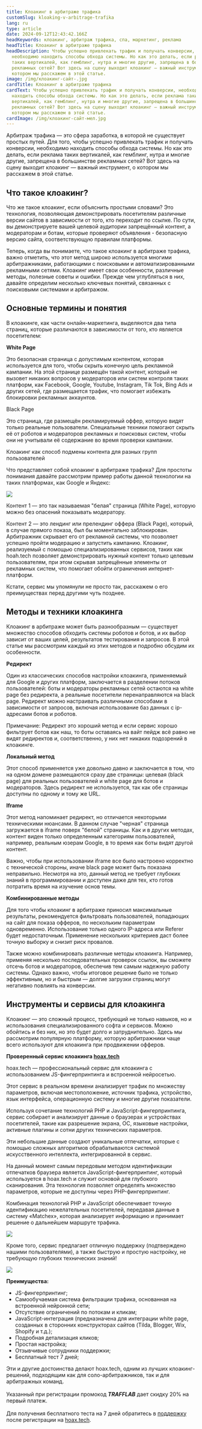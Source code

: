 ```yaml
---
title: Клоакинг в арбитраже трафика
customSlug: kloaking-v-arbitrage-trafika
lang: ru
type: article
date: 2024-09-12T12:43:42.166Z
headKeywords: клоакинг, арбитраж трафика, спа, маркетинг, реклама
headTitle: Клоакинг в арбитраже трафика
headDescription: Чтобы успешно привлекать трафик и получать конверсии,
  необходимо находить способы обхода системы. Но как это делать, если реклама
  таких вертикалей, как гемблинг, нутра и многие другие, запрещена в большинстве
  рекламных сетей? Вот здесь на сцену выходит клоакинг — важный инструмент, о
  котором мы расскажем в этой статье.
image: /img/клоакинг-сайт-.jpg
cardTitle: Клоакинг в арбитраже трафика
cardText: Чтобы успешно привлекать трафик и получать конверсии, необходимо
  находить способы обхода системы. Но как это делать, если реклама таких
  вертикалей, как гемблинг, нутра и многие другие, запрещена в большинстве
  рекламных сетей? Вот здесь на сцену выходит клоакинг — важный инструмент, о
  котором мы расскажем в этой статье.
cardImage: /img/клоакинг-сайт-мел.jpg
---
```

Арбитраж трафика — это сфера заработка, в которой не существует простых путей. Для того, чтобы успешно привлекать трафик и получать конверсии, необходимо находить способы обхода системы. Но как это делать, если реклама таких вертикалей, как гемблинг, нутра и многие другие, запрещена в большинстве рекламных сетей? Вот здесь на сцену выходит клоакинг — важный инструмент, о котором мы расскажем в этой статье.

## Что такое клоакинг?

Что же такое клоакинг, если объяснить простыми словами? Это технология, позволяющая демонстрировать посетителям различные версии сайтов в зависимости от того, кто переходит по ссылке. По сути, вы демонстрируете вашей целевой аудитории запрещённый контент, а модераторам и ботам, которые проверяют объявления - безопасную версию сайта, соответствующую правилам платформы.

Теперь, когда вы понимаете, что такое клоакинг в арбитраже трафика, важно отметить, что этот метод широко используется многими арбитражниками, работающими с поисковыми и автоматизированными рекламными сетями. Клоакинг имеет свои особенности, различные методы, полезные советы и ошибки. Прежде чем углубляться в них, давайте определим несколько ключевых понятий, связанных с поисковыми системами и арбитражом.

## Основные термины и понятия

В клоакинге, как части онлайн-маркетинга, выделяются два типа страниц, которые различаются в зависимости от того, кто является посетителем:

**White Page**

Это безопасная страница с допустимым контентом, которая используется для того, чтобы скрыть конечную цель рекламной кампании. На этой странице размещён такой контент, который не вызовет никаких вопросов у модераторов или систем контроля таких платформ, как Facebook, Google, Youtube, Instagram, Tik Tok, Bing Ads и других сетей, где размещается трафик, что помогает избежать блокировки рекламных аккаунтов.

Black Page

Это страница, где размещён рекламируемый оффер, которую видят только реальные пользователи. Специальные техники помогают скрыть её от роботов и модераторов рекламных и поисковых систем, чтобы они не учитывали её содержание во время проверки кампании.

Клоакинг как способ подмены контента для разных групп пользователей

Что представляет собой клоакинг в арбитраже трафика? Для простоты понимания давайте рассмотрим пример работы данной технологии на таких платформах, как Google и Яндекс:

![](/img/111111.jpg)

Контент 1 — это так называемая "белая" страница (White Page), которую можно без опасений показывать модератору. 

Контент 2 — это лендинг или прелендинг оффера (Black Page), который, в случае прямого показа, был бы моментально заблокирован. Арбитражник скрывает его от рекламной системы, что позволяет успешно пройти модерацию и запустить кампанию. Клоакинг, реализуемый с помощью специализированных сервисов, таких как hoah.tech позволяет демонстрировать нужный контент только целевым пользователям, при этом скрывая запрещённые элементы от рекламных систем, что помогает обойти ограничения интернет-платформ.

Кстати, сервис мы упомянули не просто так, расскажем о его преимуществах перед другими чуть позднее.

## Методы и техники клоакинга

Клоакинг в арбитраже может быть разнообразным — существует множество способов обходить системы роботов и ботов, и их выбор зависит от ваших целей, результатов тестирования и запросов. В этой статье мы рассмотрим каждый из этих методов и подробно обсудим их особенности.

**Редирект**

Один из классических способов настройки клоакинга, применяемый для Google и других платформ, заключается в разделении потоков пользователей: боты и модераторы рекламных сетей остаются на white page без редиректа, а реальные посетители перенаправляются на black page. Редирект можно настраивать различными способами в зависимости от запросов, включая использование баз данных с ip-адресами ботов и роботов. 

Примечание: Редирект это хороший метод и если сервис хорошо фильтрует ботов как наш, то боты оставаясь на вайт пейдж всё равно не видят редиректов и, соответственно, у них нет никаких подозрений в клоакинге.

**Локальный метод**

Этот способ применяется уже довольно давно и заключается в том, что на одном домене размещаются сразу две страницы: целевая (black page) для реальных пользователей и white page для ботов и модераторов. Здесь редирект не используется, так как обе страницы доступны по одному и тому же URL.

**Iframe**

Этот метод напоминает редирект, но отличается некоторыми техническими нюансами. В данном случае "черная" страница загружается в iframe поверх "белой" страницы. Как и в других методах, контент виден только определенным категориям пользователей, например, реальным юзерам Google, в то время как боты видят другой контент.

Важно, чтобы при использовании iframe все было настроено корректно с технической стороны, иначе black page может быть показана неправильно. Несмотря на это, данный метод не требует глубоких знаний в программировании и доступен даже для тех, кто готов потратить время на изучение основ темы.

**Комбинированные методы**

Для того чтобы клоакинг в арбитраже приносил максимальные результаты, рекомендуется фильтровать пользователей, попадающих на сайт для показа офферов, по нескольким параметрам одновременно. Использование только одного IP-адреса или Referer будет недостаточным. Применение нескольких критериев даст более точную выборку и снизит риск провалов.

Также можно комбинировать различные методы клоакинга. Например, применяя несколько последовательных проверок ссылок, вы сможете отсечь ботов и модераторов, обеспечив тем самым надежную работу системы. Однако важно, чтобы итоговое решение было не только эффективным, но и быстрым — долгие загрузки страниц могут негативно повлиять на конверсии.

## Инструменты и сервисы для клоакинга

Клоакинг — это сложный процесс, требующий не только навыков, но и использования специализированного софта и сервисов. Можно обойтись и без них, но это будет долго и затруднительно. Здесь мы рассмотрим популярную платформу, которую арбитражники чаще всего используют для клоакинга при продвижении офферов. 

**Проверенный сервис клоакинга [hoax.tech](https://hoax.tech/main?promo=TRAFFLAB)**  

hoax.tech — профессиональный сервис для клоакинга с использованием JS-фингерпринтинга и встроенной нейросетью.

Этот сервис в реальном времени анализирует трафик по множеству параметров, включая местоположение, источник трафика, устройство, язык интерфейса, операционную систему и многие другие показатели.

Используя сочетание технологий PHP и JavaScript-фингерпринтинга, сервис собирает и анализирует данные о браузерах и устройствах посетителей, такие как разрешение экрана, ОС, языковые настройки, активные плагины и сотни других технических параметров.

Эти небольшие данные создают уникальные отпечатки, которые с помощью сложных алгоритмов обрабатываются системой искусственного интеллекта, интегрированной в сервис.

На данный момент самым передовым методом идентификации отпечатков браузера является JavaScript-фингерпринтинг, который используется в hoax.tech и служит основой для глубокого сканирования. Эта технология позволяет определять множество параметров, которые не доступны через PHP-фингерпринтинг.

Комбинация технологий PHP и JavaScript обеспечивает точную идентификацию нежелательных посетителей, передавая данные в систему «Matchex», которая анализирует информацию и принимает решение о дальнейшем маршруте трафика.

![](/img/090.jpg)

Кроме того, сервис предлагает отличную поддержку (подтверждено нашими пользователями), а также быструю и простую настройку, не требующую глубоких технических знаний!

![](/img/091.jpg)

**Преимущества:**

* JS-фингерпринтинг;
* Самообучаемая система фильтрации трафика, основанная на встроенной нейронной сети;
* Отсутствие ограничений по потокам и кликам;
* JavaScript-интеграция (предназначена для интеграции white page, созданных в сторонних конструкторах сайтов (Tilda, Blogger, Wix, Shopify и т.д.);
* Подробная детализация кликов;
* Простая настройка;
* Отзывчивые сотрудники поддержки;
* Бесплатный тест 7 дней;

Эти и другие достоинства делают hoax.tech, одним из лучших клоакинг-решений, подходящим как для соло-арбитражников, так и для арбитражных команд.\
\
Указанный при регистрации промокод ***TRAFFLAB*** дает скидку 20% на первый платеж.\
\
Для получения бесплатного теста на 7 дней обратитесь в [поддержку](https://t.me/hoaxtech_team) после регистрации на [hoax.tech](https://hoax.tech/main?promo=TRAFFLAB).